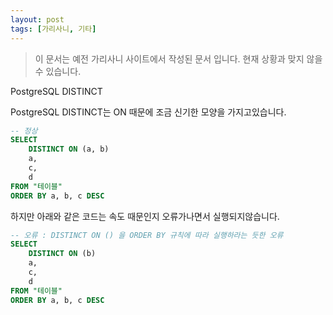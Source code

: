 ```yaml
---
layout: post
tags: [가리사니, 기타]
---
```


> 이 문서는 예전 가리사니 사이트에서 작성된 문서 입니다.
현재 상황과 맞지 않을 수 있습니다.


PostgreSQL DISTINCT

PostgreSQL DISTINCT는 ON 때문에 조금 신기한 모양을 가지고있습니다.
``` sql
-- 정상
SELECT
	DISTINCT ON (a, b)
	a,
	c,
	d
FROM "테이블"
ORDER BY a, b, c DESC
```

하지만 아래와 같은 코드는 속도 때문인지 오류가나면서 실행되지않습니다.
``` sql
-- 오류 : DISTINCT ON () 을 ORDER BY 규칙에 따라 실행하라는 듯한 오류
SELECT
	DISTINCT ON (b)
	a,
	c,
	d
FROM "테이블"
ORDER BY a, b, c DESC
```
